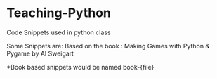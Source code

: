 # Teaching-Python
Code Snippets used in python class

Some Snippets are:
Based on the book : Making Games with Python & Pygame
by Al Sweigart

*Book based snippets would be named book-{file}